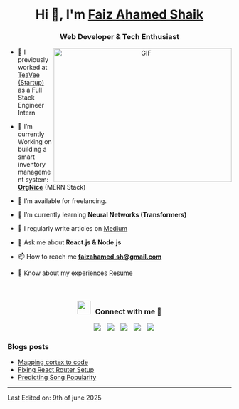 <h1 align="center">Hi 👋, I'm <a href="https://faizahamed-s.github.io/faizfolio/" target="blank">
Faiz Ahamed Shaik</a></h1>
<h3 align="center">Web Developer & Tech Enthusiast </h3>

<a target="_blank" align="center">
  <img align="right" top="500" height="300" width="400" alt="GIF" src="https://media.giphy.com/media/SWoSkN6DxTszqIKEqv/giphy.gif">
</a>

- 🔭 I previously worked at <a href="https://www.linkedin.com/company/teavee/posts/?feedView=all" target="blank">TeaVee (Startup)</a> as a Full Stack Engineer Intern

- 🌱 I’m currently Working on building a smart inventory management system: <a href="https://github.com/Faizahamed-S/OrgNice" target="blank">**OrgNice**</a> (MERN Stack)

- 🤝 I’m available for freelancing.

- 🌱 I’m currently learning **Neural Networks (Transformers)**

- 📝 I regularly write articles on [Medium](https://medium.com/@Faizahameds)

- 💬 Ask me about **React.js & Node.js**

- 📫 How to reach me **faizahamed.sh@gmail.com**

- 📄 Know about my experiences <a href="https://drive.google.com/file/d/10bKBznunSR0vJBtxECTsApVukdtg1PmE/view?usp=drive_link" target="blank">Resume</a>
<br/>
<h3 align="center" > <img src="https://media.giphy.com/media/iY8CRBdQXODJSCERIr/giphy.gif" width="30" height="30" style="margin-right: 10px;">Connect with me 🤝 </h3>

<p align="center">

 <div align="center"  class="icons-social" style="margin-left: 10px;">
        <a style="margin-left: 10px;"  target="_blank" href="https://www.linkedin.com/in/faizahameds/">
			<img src="https://img.icons8.com/doodle/40/000000/linkedin--v2.png"></a>
        <a style="margin-left: 10px;" target="_blank" href="https://github.com/Faizahamed-S">
		<img src="https://img.icons8.com/doodle/40/000000/github--v1.png"></a>
        <a style="margin-left: 10px;" target="_blank" href="https://instagram.com/faizahamed_s">
			<img src="https://img.icons8.com/doodle/40/000000/instagram-new--v2.png"></a>
		<a style="margin-left: 10px;" target="_blank" href="https://x.com/Faizahamed_S">
			<img src="https://img.icons8.com/doodle/1x/twitter-squared--v2.png" ></a>
		<a style="margin-left: 10px;" target="_blank" href="https://www.youtube.com/@Faizahamed_Shaik">
				<img src="https://img.icons8.com/doodle/1x/youtube--v2.png" ></a>
      </div>

</p>

### Blogs posts

<!-- BLOG-POST-LIST:START -->

- [Mapping cortex to code](https://medium.com/@Faizahameds/mapping-minds-my-quest-to-bridge-neuroscience-neural-networks-5adab0bc3d07)
- [Fixing React Router Setup](https://medium.com/@Faizahameds/why-my-otp-page-didnt-load-and-how-i-fixed-my-react-router-setup-8084c4dfc924)
- [Predicting Song Popularity](https://medium.com/@Faizahameds/predicting-song-popularity-a-comprehensive-data-science-approach-with-crisp-dm-d55d7c7b63a1)
<!-- BLOG-POST-LIST:END -->

---

Last Edited on: 9th of june 2025
